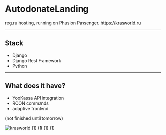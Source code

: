 # AutodonateLanding
reg.ru hosting, running on Phusion Passenger. 
https://krasworld.ru

---
## Stack
- Django
- Django Rest Framework
- Python

---
## What does it have?
- YooKassa API integration
- RCON commands
- adaptive frontend

(not finished until tomorrow)

![krasworld (1) (1) (1) (1)](https://github.com/equqe/AutodonateWebLanding/assets/145790372/f0aad4ab-16a0-47d5-aea1-d5a6fcad6758)
